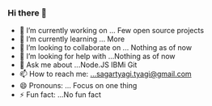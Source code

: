 ### Hi there 👋



- 🔭 I’m currently working on ... Few open source projects
- 🌱 I’m currently learning ... More
- 👯 I’m looking to collaborate on ... Nothing as of now
- 🤔 I’m looking for help with ...Nothing as of now
- 💬 Ask me about ...Node.JS IBMi Git
- 📫 How to reach me: ...sagartyagi.tyagi@gmail.com
- 😄 Pronouns: ... Focus on one thing 
- ⚡ Fun fact: ...No fun fact 


